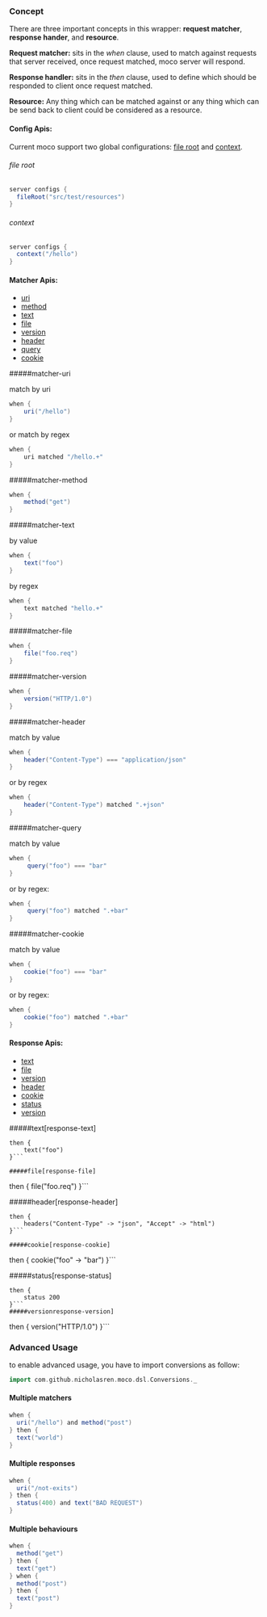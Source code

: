 ### Concept
There are three important concepts in this wrapper: __request matcher__, __response hander__, and __resource__.

__Request matcher:__ sits in the *when* clause, used to match against requests that server received, once request matched, moco server will respond.

__Response handler:__ sits in the *then* clause, used to define which should be responded to client once request matched.

__Resource:__  Any thing which can be matched against or any thing which can be send back to client could be considered as a resource.


#### Config Apis:
Current moco support two global configurations: [file root](https://github.com/dreamhead/moco/blob/master/moco-doc/global-settings.md#file-root) and [context](https://github.com/dreamhead/moco/blob/master/moco-doc/global-settings.md#context).


###### file root

```scala
server configs {
  fileRoot("src/test/resources")
}
```

###### context
```scala
server configs {
  context("/hello")
}
```

#### Matcher Apis:
- [uri](#matcher-uri)
- [method](#matcher-method)
- [text](#matcher-text)
- [file](#matcher-file)
- [version](#matcher-version)
- [header](#matcher-header)
- [query](#matcher-query)
- [cookie](#matcher-cookie)

#####matcher-uri

match by uri
```scala
when {
    uri("/hello")
}
```
or match by regex
```scala
when {
    uri matched "/hello.+"
}
```

#####matcher-method
```scala
when {
    method("get")
}
```
#####matcher-text

  by value
```scala
when {
    text("foo")
}
```
  by regex
```scala
when {
    text matched "hello.+"
}
```

#####matcher-file
```scala
when {
    file("foo.req")
}
```

#####matcher-version
```scala
when {
    version("HTTP/1.0")
}
```

#####matcher-header

match by value
```scala
when {
    header("Content-Type") === "application/json"
}
```
or by regex
```scala
when {
    header("Content-Type") matched ".+json"
}
```
#####matcher-query

match by value
```scala
when {
     query("foo") === "bar"
}
```
   or by regex:
```scala
when {
     query("foo") matched ".+bar"
}
```

#####matcher-cookie

  match by value
```scala
when {
    cookie("foo") === "bar"
}
```
  or by regex:
```scala
when {
    cookie("foo") matched ".+bar"
}
```


#### Response Apis:
- [text](#response-text)
- [file](#response-file)
- [version](#response-version)
- [header](#response-header)
- [cookie](#response-cookie)
- [status](#response-status)
- [version](#response-version)

#####text[response-text]

```
then {
    text("foo")
}```

#####file[response-file]
```
then {
    file("foo.req")
}```

#####header[response-header]

```
then {
    headers("Content-Type" -> "json", "Accept" -> "html")
}```

#####cookie[response-cookie]

```
then {
    cookie("foo" -> "bar")
}```

#####status[response-status]

```
then {
    status 200
}```
#####versionresponse-version]

```
then {
    version("HTTP/1.0")
}```


### Advanced Usage

to enable advanced usage, you have to import conversions as follow:

```scala
import com.github.nicholasren.moco.dsl.Conversions._
```

#### Multiple matchers

```scala
when {
  uri("/hello") and method("post")
} then {
  text("world")
}

```
#### Multiple responses
```scala
when {
  uri("/not-exits")
} then {
  status(400) and text("BAD REQUEST")
}

```

#### Multiple behaviours

```scala
when {
  method("get")
} then {
  text("get")
} when {
  method("post")
} then {
  text("post")
}
```
